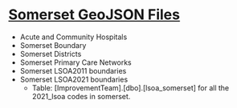 # [Somerset GeoJSON Files](https://supreme-adventure-8qz7k81.pages.github.io/)

 - Acute and Community Hospitals
 - Somerset Boundary
 - Somerset Districts
 - Somerset Primary Care Networks
 - Somerset LSOA2011 boundaries
 - Somerset LSOA2021 boundaries
   - Table: [ImprovementTeam].[dbo].[lsoa_somerset] for all the 2021_lsoa codes in somerset.
